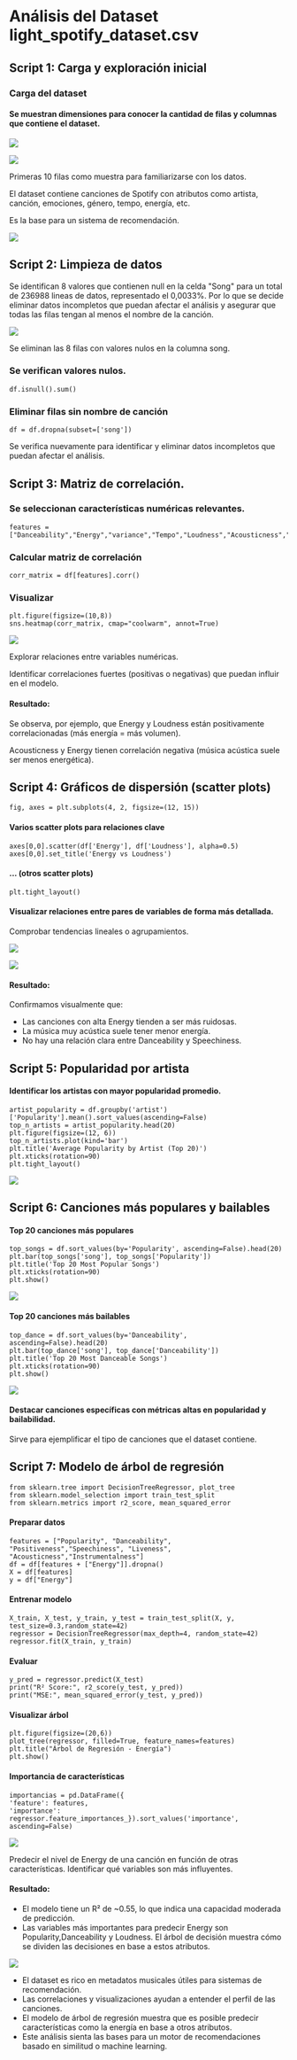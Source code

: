 # Análisis del Dataset light_spotify_dataset.csv

## Script 1: Carga y exploración inicial

### Carga del dataset

#### Se muestran dimensiones para conocer la cantidad de filas y columnas que contiene el dataset.
![](./media/image1.png)

![](./media/image2.png)

Primeras 10 filas como muestra para familiarizarse con los datos.

El dataset contiene canciones de Spotify con atributos como artista, canción, emociones, género, tempo, energía, etc.

Es la base para un sistema de recomendación.

![](./media/image8.png)

## Script 2: Limpieza de datos

Se identifican 8 valores que contienen null en la celda "Song" para un total de 236988 lineas de datos, representado el 0,0033%. Por lo que se decide eliminar datos incompletos que puedan afectar el análisis y asegurar que todas las filas tengan al menos el nombre de la canción.

![](./media/image7.png)

Se eliminan las 8 filas con valores nulos en la columna song.

### Se verifican valores nulos.
```
df.isnull().sum()
```

### Eliminar filas sin nombre de canción
```
df = df.dropna(subset=['song'])
```

Se verifica nuevamente para identificar y eliminar datos incompletos que puedan afectar el análisis.

## Script 3: Matriz de correlación.

### Se seleccionan características numéricas relevantes.
```
features =["Danceability","Energy","variance","Tempo","Loudness","Acousticness","Instrumentalness","Speechiness","Positiveness","Popularity","Liveness"]
```
### Calcular matriz de correlación
```
corr_matrix = df[features].corr()
```
### Visualizar
```
plt.figure(figsize=(10,8))
sns.heatmap(corr_matrix, cmap="coolwarm", annot=True)
```

![](./media/image6.png)

Explorar relaciones entre variables numéricas.

Identificar correlaciones fuertes (positivas o negativas) que puedan
influir en el modelo.

#### Resultado:

Se observa, por ejemplo, que Energy y Loudness están positivamente
correlacionadas (más energía = más volumen).

Acousticness y Energy tienen correlación negativa (música acústica suele
ser menos energética).

## Script 4: Gráficos de dispersión (scatter plots)
```
fig, axes = plt.subplots(4, 2, figsize=(12, 15))
```
#### Varios scatter plots para relaciones clave
```
axes[0,0].scatter(df['Energy'], df['Loudness'], alpha=0.5)
axes[0,0].set_title('Energy vs Loudness')
```
#### ... (otros scatter plots)
```
plt.tight_layout()
```
#### Visualizar relaciones entre pares de variables de forma más detallada.

Comprobar tendencias lineales o agrupamientos.

![](./media/image5.png)

![](./media/image9.png)

#### Resultado:

Confirmamos visualmente que:

- Las canciones con alta Energy tienden a ser más ruidosas.
- La música muy acústica suele tener menor energía.
- No hay una relación clara entre Danceability y Speechiness.

## Script 5: Popularidad por artista

#### Identificar los artistas con mayor popularidad promedio.
```
artist_popularity = df.groupby('artist')['Popularity'].mean().sort_values(ascending=False)
top_n_artists = artist_popularity.head(20)
plt.figure(figsize=(12, 6))
top_n_artists.plot(kind='bar')
plt.title('Average Popularity by Artist (Top 20)')
plt.xticks(rotation=90)
plt.tight_layout()
```
![](./media/image11.png)

## Script 6: Canciones más populares y bailables

#### Top 20 canciones más populares

```
top_songs = df.sort_values(by='Popularity', ascending=False).head(20)
plt.bar(top_songs['song'], top_songs['Popularity'])
plt.title('Top 20 Most Popular Songs')
plt.xticks(rotation=90)
plt.show()
```
![](./media/image4.png)

#### Top 20 canciones más bailables
```
top_dance = df.sort_values(by='Danceability',
ascending=False).head(20)
plt.bar(top_dance['song'], top_dance['Danceability'])
plt.title('Top 20 Most Danceable Songs')
plt.xticks(rotation=90)
plt.show()
```
![](./media/image10.png)

#### Destacar canciones específicas con métricas altas en popularidad y bailabilidad.

Sirve para ejemplificar el tipo de canciones que el dataset contiene.

## Script 7: Modelo de árbol de regresión

```
from sklearn.tree import DecisionTreeRegressor, plot_tree
from sklearn.model_selection import train_test_split
from sklearn.metrics import r2_score, mean_squared_error
```

#### Preparar datos
```
features = ["Popularity", "Danceability", "Positiveness","Speechiness", "Liveness", "Acousticness","Instrumentalness"]
df = df[features + ["Energy"]].dropna()
X = df[features]
y = df["Energy"]
```
#### Entrenar modelo
```
X_train, X_test, y_train, y_test = train_test_split(X, y, test_size=0.3,random_state=42)
regressor = DecisionTreeRegressor(max_depth=4, random_state=42)
regressor.fit(X_train, y_train)
```
#### Evaluar
```
y_pred = regressor.predict(X_test)
print("R² Score:", r2_score(y_test, y_pred))
print("MSE:", mean_squared_error(y_test, y_pred))
```
#### Visualizar árbol
```
plt.figure(figsize=(20,6))
plot_tree(regressor, filled=True, feature_names=features)
plt.title("Árbol de Regresión - Energía")
plt.show()
```
#### Importancia de características
```
importancias = pd.DataFrame({
'feature': features,
'importance': regressor.feature_importances_}).sort_values('importance', ascending=False)
```
![](./media/image12.png)

Predecir el nivel de Energy de una canción en función de otras características.
Identificar qué variables son más influyentes.

#### Resultado:

- El modelo tiene un R² de ~0.55, lo que indica una capacidad moderada de predicción.
- Las variables más importantes para predecir Energy son Popularity,Danceability y Loudness.
El árbol de decisión muestra cómo se dividen las decisiones en base a estos atributos.

![](./media/image3.png)

- El dataset es rico en metadatos musicales útiles para sistemas de recomendación.
- Las correlaciones y visualizaciones ayudan a entender el perfil de las canciones.
- El modelo de árbol de regresión muestra que es posible predecir características como la energía en base a otros atributos.
- Este análisis sienta las bases para un motor de recomendaciones basado en similitud o machine learning.